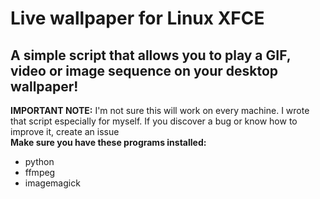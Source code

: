 # Live wallpaper for Linux XFCE
## A simple script that allows you to play a GIF, video or image sequence on your desktop wallpaper!
**IMPORTANT NOTE:** I'm not sure this will work on every machine. I wrote that script especially for myself. If you discover a bug or know how to improve it, create an issue
<br>
__Make sure you have these programs installed:__
- python
- ffmpeg
- imagemagick
